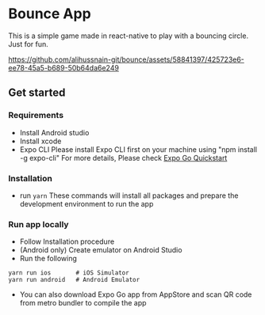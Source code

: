 # Bounce App

This is a simple game made in react-native to play with a bouncing circle. Just for fun.


https://github.com/alihussnain-git/bounce/assets/58841397/425723e6-ee78-45a5-b689-50b64da6e249




## Get started

### Requirements

-   Install Android studio 
-   Install xcode
-   Expo CLI
Please install Expo CLI first on your machine using "npm install -g expo-cli"
For more details, Please check [Expo Go Quickstart](https://reactnative.dev/docs/environment-setup)

### Installation

-   run `yarn`
These commands will install all packages and prepare the development environment to run the app

### Run app locally

- Follow Installation procedure
- (Android only) Create emulator on Android Studio
- Run the following
```shell
yarn run ios       # iOS Simulator
yarn run android   # Android Emulator
```
- You can also download Expo Go app from AppStore and scan QR code from metro bundler to compile the app

